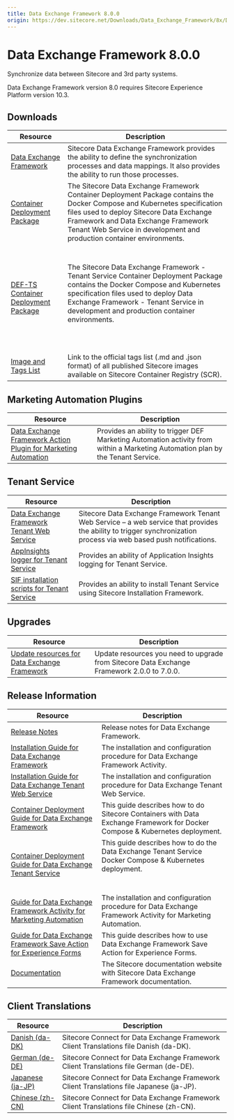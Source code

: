 ```yaml
---
title: Data Exchange Framework 8.0.0
origin: https://dev.sitecore.net/Downloads/Data_Exchange_Framework/8x/Data_Exchange_Framework_800.aspx
---
```


# Data Exchange Framework 8.0.0

Synchronize data between Sitecore and 3rd party systems.

  <Alert variant='warning' mb={4}>
    <AlertIcon />
    Data Exchange Framework version 8.0 requires Sitecore Experience Platform version 10.3.
  </Alert>
  

## Downloads

 | Resource | Description |
 | --- | --- |
 | [Data Exchange Framework](https://sitecoredev.azureedge.net/~/media/23B57892CA9B489FA461A52F66BE0453.ashx?date=20230109T103947) | Sitecore Data Exchange Framework provides the ability to define the synchronization processes and data mappings. It also provides the ability to run those processes. |
 | [Container Deployment Package](https://github.com/Sitecore/container-deployment/releases/tag/def%2F8.0.1631.01631.635) | The Sitecore Data Exchange Framework Container Deployment Package contains the Docker Compose and Kubernetes specification files used to deploy Sitecore Data Exchange Framework and Data Exchange Framework Tenant Web Service in development and production container environments. |
 | [DEF-TS Container Deployment Package](https://github.com/Sitecore/container-deployment/releases/tag/def-ts%2F8.0.1631.01631.290) | <br /><br />The Sitecore Data Exchange Framework - Tenant Service Container Deployment Package contains the Docker Compose and Kubernetes specification files used to deploy Data Exchange Framework - Tenant Service in development and production container environments.<br /><br />  <br />  <br /> |
 | [Image and Tags List](https://github.com/Sitecore/docker-images/tree/master/tags) | Link to the official tags list (.md and .json format) of all published Sitecore images available on Sitecore Container Registry (SCR). |

## Marketing Automation Plugins

 | Resource | Description |
 | --- | --- |
 | [Data Exchange Framework Action Plugin for Marketing Automation](https://sitecoredev.azureedge.net/~/media/1CDB58E5029C4C14A4AB20768B6435F3.ashx?date=20230109T105049) | Provides an ability to trigger DEF Marketing Automation activity from within a Marketing Automation plan by the Tenant Service. |

## Tenant Service

 | Resource | Description |
 | --- | --- |
 | [Data Exchange Framework Tenant Web Service](https://sitecoredev.azureedge.net/~/media/AB1D87A26A3A4720A015A6F8BF3D8F9A.ashx?date=20230109T105117) | Sitecore Data Exchange Framework Tenant Web Service – a web service that provides the ability to trigger synchronization process via web based push notifications. |
 | [AppInsights logger for Tenant Service](https://sitecoredev.azureedge.net/~/media/2871D1E5386C4A899B25C1C181F83DA2.ashx?date=20230109T103903) | Provides an ability of Application Insights logging for Tenant Service. |
 | [SIF installation scripts for Tenant Service](https://sitecoredev.azureedge.net/~/media/FD604E5FDB6B4A1E9C7F3330968480B1.ashx?date=20211203T103753) | Provides an ability to install Tenant Service using Sitecore Installation Framework. |

## Upgrades

 | Resource | Description |
 | --- | --- |
 | [Update resources for Data Exchange Framework](https://dev.sitecore.net:443/downloads/Resource%20files%20for%20Modules/1x/Resource%20files%20for%20Modules%20100) | Update resources you need to upgrade from Sitecore Data Exchange Framework 2.0.0 to 7.0.0. |

## Release Information

 | Resource | Description |
 | --- | --- |
 | [Release Notes](https://dev.sitecore.net:443/downloads/Data%20Exchange%20Framework/8x/Data%20Exchange%20Framework%20800/Release%20Notes) | Release notes for Data Exchange Framework. |
 | [Installation Guide for Data Exchange Framework](https://doc.sitecore.com/xp/en/developers/def/80/data-exchange-framework/install-data-exchange-framework-on-prem.html) | The installation and configuration procedure for Data Exchange Framework Activity. |
 | [Installation Guide for Data Exchange Tenant Web Service](https://doc.sitecore.com/xp/en/developers/def/80/data-exchange-framework/install-the-tenant-web-service.html) | The installation and configuration procedure for Data Exchange Tenant Web Service. |
 | [Container Deployment Guide for Data Exchange Framework](https://doc.sitecore.com/xp/en/developers/def/80/data-exchange-framework/installing-data-exchange-framework-on-containers.html) | This guide describes how to do Sitecore Containers with Data Exchange Framework for Docker Compose & Kubernetes deployment. |
 | [Container Deployment Guide for Data Exchange Tenant Service](https://doc.sitecore.com/xp/en/developers/def/80/data-exchange-framework/installing-the-tenant-service-on-containers.html) | This guide describes how to do the Data Exchange Tenant Service Docker Compose & Kubernetes deployment.  <br />  <br /><br /> |
 | [Guide for Data Exchange Framework Activity for Marketing Automation](https://doc.sitecore.com/xp/en/developers/def/80/data-exchange-framework/walkthrough--setting-up-a-marketing-automation-action-in-data-exchange-framework.html) | The installation and configuration procedure for Data Exchange Framework Activity for Marketing Automation. |
 | [Guide for Data Exchange Framework Save Action for Experience Forms](https://doc.sitecore.com/xp/en/developers/def/80/data-exchange-framework/walkthrough--creating-a-custom-form-save-action.html) | This guide describes how to use Data Exchange Framework Save Action for Experience Forms. |
 | [Documentation](https://doc.sitecore.com/developers/def/80/data-exchange-framework/en/index-en.html) | The Sitecore documentation website with Sitecore Data Exchange Framework documentation. |

## Client Translations

 | Resource | Description |
 | --- | --- |
 | [Danish (da-DK)](https://sitecoredev.azureedge.net/~/media/B7E9A47501AE44A9B864191137AC6BD8.ashx?date=20230109T104617) | Sitecore Connect for Data Exchange Framework Client Translations file Danish (da-DK). |
 | [German (de-DE)](https://sitecoredev.azureedge.net/~/media/4DDD35E7CD17463F9B7E55A1FB7BEC6C.ashx?date=20230109T104639) | Sitecore Connect for Data Exchange Framework Client Translations file German (de-DE). |
 | [Japanese (ja-JP)](https://sitecoredev.azureedge.net/~/media/65A8DD48A1A94CD9B20825AF11572934.ashx?date=20230109T104659) | Sitecore Connect for Data Exchange Framework Client Translations file Japanese (ja-JP). |
 | [Chinese (zh-CN)](https://sitecoredev.azureedge.net/~/media/670C9199692D46359B28C7E821C40380.ashx?date=20230109T104730) | Sitecore Connect for Data Exchange Framework Client Translations file Chinese (zh-CN). |